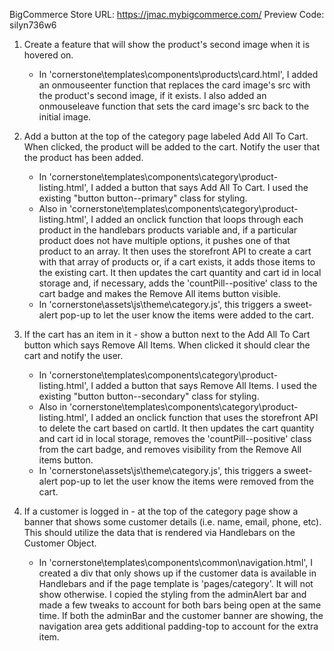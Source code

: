 BigCommerce Store URL: https://jmac.mybigcommerce.com/
Preview Code: silyn736w6

1) Create a feature that will show the product's second image when it is hovered on.
    - In 'cornerstone\templates\components\products\card.html', I added an onmouseenter function that replaces the card image's src with the product's second image, if it exists.  I also added an onmouseleave function that sets the card image's src back to the initial image.

2) Add a button at the top of the category page labeled Add All To Cart. When clicked, the product will be added to the cart. Notify the user that the product has been added.
    - In 'cornerstone\templates\components\category\product-listing.html', I added a button that says Add All To Cart.  I used the existing "button button--primary" class for styling.
    - Also in 'cornerstone\templates\components\category\product-listing.html', I added an onclick function that loops through each product in the handlebars products variable and, if a particular product does not have multiple options, it pushes one of that product to an array.  It then uses the storefront API to create a cart with that array of products or, if a cart exists, it adds those items to the existing cart.  It then updates the cart quantity and cart id in local storage and, if necessary, adds the 'countPill--positive' class to the cart badge and makes the Remove All items button visible.
    - In 'cornerstone\assets\js\theme\category.js', this triggers a sweet-alert pop-up to let the user know the items were added to the cart.

3) If the cart has an item in it - show a button next to the Add All To Cart button which says Remove All Items. When clicked it should clear the cart and notify the user.
    - In 'cornerstone\templates\components\category\product-listing.html', I added a button that says Remove All Items.  I used the existing "button button--secondary" class for styling.
    - Also in 'cornerstone\templates\components\category\product-listing.html', I added an onclick function that uses the storefront API to delete the cart based on cartId.  It then updates the cart quantity and cart id in local storage, removes the 'countPill--positive' class from the cart badge, and removes visibility from the Remove All items button.
    - In 'cornerstone\assets\js\theme\category.js', this triggers a sweet-alert pop-up to let the user know the items were removed from the cart.

4) If a customer is logged in - at the top of the category page show a banner that shows some customer details (i.e. name, email, phone, etc). This should utilize the data that is rendered via Handlebars on the Customer Object.
    - In 'cornerstone\templates\components\common\navigation.html', I created a div that only shows up if the customer data is available in Handlebars and if the page template is 'pages/category'.  It will not show otherwise.  I copied the styling from the adminAlert bar and made a few tweaks to account for both bars being open at the same time.  If both the adminBar and the customer banner are showing, the navigation area gets additional padding-top to account for the extra item.